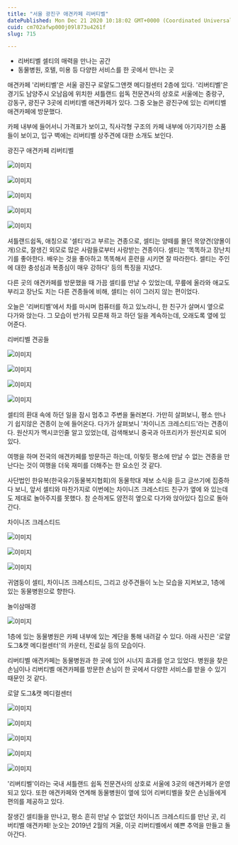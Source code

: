 ```yaml
---
title: "서울 광진구 애견카페 리버티벨"
datePublished: Mon Dec 21 2020 10:18:02 GMT+0000 (Coordinated Universal Time)
cuid: cm702afwp000j09l873u4261f
slug: 715

---
```



- 리버티벨 셀티의 매력을 만나는 공간
- 동물병원, 호텔, 미용 등 다양한 서비스를 한 곳에서 만나는 곳

애견카페 '리버티벨'은 서울 광진구 로얄도그앤캣 메디컬센터 2층에 있다. '리버티벨'은 경기도 남양주시 오남읍에 위치한 셔틀랜드 쉽독 전문견사의 상호로 서울에는 중랑구, 강동구, 광진구 3곳에 리버티벨 애견카페가 있다. 그중 오늘은 광진구에 있는 리버티벨 애견카페에 방문했다.

카페 내부에 들어서니 가격표가 보이고, 직사각형 구조의 카페 내부에 아기자기한 소품들이 보이고, 입구 벽에는 리버티벨 상주견에 대한 소개도 보인다.

광진구 애견카페 리버티벨

![이미지](https://cdn.hashnode.com/res/hashnode/image/upload/v1739252892156/9054db6c-d098-4317-a287-145f51363c60.jpeg)

![이미지](https://cdn.hashnode.com/res/hashnode/image/upload/v1739252894380/6f378620-348f-4849-899a-3695f7bea2b5.jpeg)

![이미지](https://cdn.hashnode.com/res/hashnode/image/upload/v1739252896510/584b4451-fc9a-4a04-8488-e7cd0153a948.jpeg)

![이미지](https://cdn.hashnode.com/res/hashnode/image/upload/v1739252898854/d10491b2-bbb7-4576-98b0-d3f353400838.jpeg)

![이미지](https://cdn.hashnode.com/res/hashnode/image/upload/v1739252901014/5a754713-0311-47ec-9f17-2c6a19a3b988.jpeg)

셔틀랜드쉽독, 애칭으로 '셀티'라고 부르는 견종으로, 셀티는 양떼를 몰던 목양견(양몰이 개)으로, 잘생긴 외모로 많은 사람들로부터 사랑받는 견종이다. 셀티는 '똑똑하고 장난치기를 좋아한다. 배우는 것을 좋아하고 똑똑해서 훈련을 시키면 잘 따라한다. 셀티는 주인에 대한 충성심과 복종심이 매우 강하다' 등의 특징을 지녔다.

다른 곳의 애견카페를 방문했을 때 가끔 셀티를 만날 수 있었는데, 무릎에 올라와 애교도 부리고 장난도 치는 다른 견종들에 비해, 셀티는 쉬이 그러지 않는 편이었다.

오늘은 '리버티벨'에서 차를 마시며 컴퓨터를 하고 있노라니, 한 친구가 살며시 옆으로 다가와 앉는다. 그 모습이 반가워 모른채 하고 하던 일을 계속하는데, 오래도록 옆에 있어준다.

리버티벨 견공들

![이미지](https://cdn.hashnode.com/res/hashnode/image/upload/v1739252903463/25409631-c633-46d3-b249-8a639c5f8aad.jpeg)

![이미지](https://cdn.hashnode.com/res/hashnode/image/upload/v1739252905686/a59d1a99-f5c8-4d20-b6ee-8ed9969b020f.jpeg)

![이미지](https://cdn.hashnode.com/res/hashnode/image/upload/v1739252908333/ee5a822f-f9aa-4968-aa24-32af4c44e895.jpeg)

![이미지](https://cdn.hashnode.com/res/hashnode/image/upload/v1739252910273/a493cc2e-d3f7-4e40-9f60-a80562660613.jpeg)

셀티의 환대 속에 하던 일을 잠시 멈추고 주변을 둘러본다. 가만히 살펴보니, 평소 만나기 쉽지않은 견종이 눈에 들어온다. 다가가 살펴보니 '차이니즈 크레스티드'라는 견종이다. 원산지가 멕시코인줄 알고 있었는데, 검색해보니 중국과 아프리카가 원산지로 되어있다.

여행을 하며 전국의 애견카페를 방문하곤 하는데, 이렇듯 평소에 만날 수 없는 견종을 만난다는 것이 여행을 더욱 재미를 더해주는 한 요소인 것 같다.

사단법인 한유복(한국유기동물복지협회)의 동물학대 제보 소식을 듣고 글쓰기에 집중하다 보니, 앞서 셀티와 마찬가지로 이번에는 차이니즈 크레스티드 친구가 옆에 와 있는데도 제대로 놀아주지를 못했다. 참 순하게도 얌전히 옆으로 다가와 앉아있다 집으로 돌아간다.

차이니즈 크레스티드

![이미지](https://cdn.hashnode.com/res/hashnode/image/upload/v1739252912514/0bd50e59-0034-42fd-918b-ec55b9ce7765.jpeg)

![이미지](https://cdn.hashnode.com/res/hashnode/image/upload/v1739252915025/e4321b50-ca43-4160-81eb-360b249bc8a2.jpeg)

![이미지](https://cdn.hashnode.com/res/hashnode/image/upload/v1739252916897/d8da939a-02b4-428a-8d3f-0362f4b22843.jpeg)

귀염둥이 셀티, 차이니즈 크레스티드, 그리고 상주견들이 노는 모습을 지켜보고, 1층에 있는 동물병원으로 향한다.

놀이삼매경

![이미지](https://cdn.hashnode.com/res/hashnode/image/upload/v1739252919309/a951d7a4-7971-48d7-ae65-8cd273e1e754.jpeg)

1층에 있는 동물병원은 카페 내부에 있는 계단을 통해 내려갈 수 있다. 아래 사진은 '로얄 도그&캣 메디컬센터'의 카운터, 진료실 등의 모습이다.

리버티벨 애견카페는 동물병원과 한 곳에 있어 시너지 효과를 얻고 있었다. 병원을 찾은 손님이나 리버티벨 애견카페를 방문한 손님이 한 곳에서 다양한 서비스를 받을 수 있기 때문인 것 같다.

로얄 도그&캣 메디컬센터

![이미지](https://cdn.hashnode.com/res/hashnode/image/upload/v1739252921395/86446846-efae-41ad-9e62-9d1b7d90fc5d.jpeg)

![이미지](https://cdn.hashnode.com/res/hashnode/image/upload/v1739252923670/388702fb-0230-405d-89b1-b7a4aa2f48b7.jpeg)

![이미지](https://cdn.hashnode.com/res/hashnode/image/upload/v1739252926308/b405148d-3bdf-4a41-b91c-e5259b37e047.jpeg)

![이미지](https://cdn.hashnode.com/res/hashnode/image/upload/v1739252928389/a4dc498e-52d2-414c-aec0-06ee240e6a1f.jpeg)

![이미지](https://cdn.hashnode.com/res/hashnode/image/upload/v1739252931129/4f0d0f59-9b2a-4524-bba3-2353c62ac25e.jpeg)

'리버티벨'이라는 국내 셔틀랜드 쉽독 전문견사의 상호로 서울에 3곳의 애견카페가 운영되고 있다. 또한 애견카페와 연계해 동물병원이 옆에 있어 리버티벨을 찾은 손님들에게 편의를 제공하고 있다.

잘생긴 셀티들을 만나고, 평소 흔히 만날 수 없었던 차이니즈 크레스티드를 만난 곳, 리버티벨 애견카페! 눈오는 2019년 2월의 겨울, 이곳 리버티벨에서 예쁜 추억을 만들고 돌아간다.